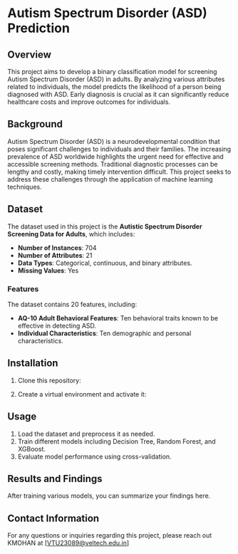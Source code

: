 
# Autism Spectrum Disorder (ASD) Prediction

## Overview
This project aims to develop a binary classification model for screening Autism Spectrum Disorder (ASD) in adults. By analyzing various attributes related to individuals, the model predicts the likelihood of a person being diagnosed with ASD. Early diagnosis is crucial as it can significantly reduce healthcare costs and improve outcomes for individuals.

## Background
Autism Spectrum Disorder (ASD) is a neurodevelopmental condition that poses significant challenges to individuals and their families. The increasing prevalence of ASD worldwide highlights the urgent need for effective and accessible screening methods. Traditional diagnostic processes can be lengthy and costly, making timely intervention difficult. This project seeks to address these challenges through the application of machine learning techniques.

## Dataset
The dataset used in this project is the **Autistic Spectrum Disorder Screening Data for Adults**, which includes:

- **Number of Instances**: 704
- **Number of Attributes**: 21
- **Data Types**: Categorical, continuous, and binary attributes.
- **Missing Values**: Yes

### Features
The dataset contains 20 features, including:
- **AQ-10 Adult Behavioral Features**: Ten behavioral traits known to be effective in detecting ASD.
- **Individual Characteristics**: Ten demographic and personal characteristics.


## Installation

1. Clone this repository:

2. Create a virtual environment and activate it:

## Usage

1. Load the dataset and preprocess it as needed.
2. Train different models including Decision Tree, Random Forest, and XGBoost.
3. Evaluate model performance using cross-validation.

## Results and Findings
After training various models, you can summarize your findings here. 


## Contact Information
For any questions or inquiries regarding this project, please reach out  KMOHAN at [VTU23089@veltech.edu.in]

